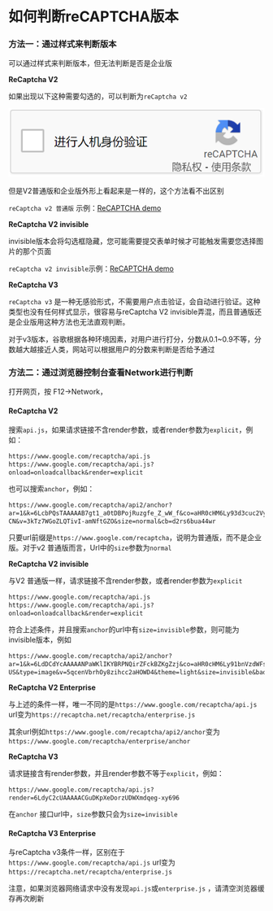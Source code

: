 # 如何判断reCAPTCHA版本



### 方法一：通过样式来判断版本

可以通过样式来判断版本，但无法判断是否是企业版

**ReCaptcha V2**

如果出现以下这种需要勾选的，可以判断为`reCaptcha v2`

![img](imgs/recaptchav2.png)

但是V2普通版和企业版外形上看起来是一样的，这个方法看不出区别

`reCaptcha v2 普通版` 示例：[ReCAPTCHA demo](https://www.google.com/recaptcha/api2/demo)

**ReCaptcha V2 invisible**

invisible版本会将勾选框隐藏，您可能需要提交表单时候才可能触发需要您选择图片的那个页面

`reCaptcha v2 invisible`示例：[ReCAPTCHA demo](https://www.google.com/recaptcha/api2/demo?invisible=true)

**ReCaptcha V3**

`reCaptcha v3` 是一种无感验形式，不需要用户点击验证，会自动进行验证。这种类型也没有任何样式显示，很容易与reCaptcha V2 invisible弄混，而且普通版还是企业版用这种方法也无法直观判断。

对于v3版本，谷歌根据各种环境因素，对用户进行打分，分数从0.1~0.9不等，分数越大越接近人类，网站可以根据用户的分数来判断是否给予通过

### 方法二：通过浏览器控制台查看Network进行判断

打开网页，按 F12->Network，

#### **ReCaptcha V2**

搜索`api.js`，如果请求链接不含render参数，或者render参数为`explicit`，例如：



```
https://www.google.com/recaptcha/api.js https://www.google.com/recaptcha/api.js?onload=onloadcallback&render=explicit
```

也可以搜索`anchor`，例如：

```
https://www.google.com/recaptcha/api2/anchor?ar=1&k=6LcbPQsTAAAAAB7gt1_a0tDBPojRuzgfe_Z_wW_f&co=aHR0cHM6Ly93d3cuc2VycHJvYm90LmNvbTo0NDM.&hl=zh-CN&v=3kTz7WGoZLQTivI-amNftGZO&size=normal&cb=d2rs6bua44wr 
```

只要url前缀是`https://www.google.com/recaptcha`，说明为普通版，而不是企业版。对于v2 普通版而言，Url中的`size`参数为`normal`

 

**ReCaptcha V2 invisible**

与V2 普通版一样，请求链接不含render参数，或者render参数为`explicit`

```
https://www.google.com/recaptcha/api.js https://www.google.com/recaptcha/api.js?onload=onloadcallback&render=explicit
```

符合上述条件，并且搜索`anchor`的url中有`size=invisible`参数，则可能为invisible版本，例如

```
https://www.google.com/recaptcha/api2/anchor?ar=1&k=6LdDCdYcAAAAANPaWKlIKYBRPNQirZFckBZKgZzj&co=aHR0cHM6Ly91bnVzdWFsd2hhbGVzLmNvbTo0NDM.&hl=en-US&type=image&v=5qcenVbrhOy8zihcc2aHOWD4&theme=light&size=invisible&badge=bottomright&cb=sym595bmbzux
```

 

**ReCaptcha V2 Enterprise**

与上述的条件一样，唯一不同的是`https://www.google.com/recaptcha/api.js` url变为`https://recaptcha.net/recaptcha/enterprise.js`

其余url例如`https://www.google.com/recaptcha/api2/anchor`变为`https://www.google.com/recaptcha/enterprise/anchor`

 

 **ReCaptcha V3**

请求链接含有render参数，并且render参数不等于`explicit`，例如：



```
https://www.google.com/recaptcha/api.js?render=6LdyC2cUAAAAACGuDKpXeDorzUDWXmdqeg-xy696
```

在`anchor` 接口url中，`size`参数只会为`size=invisible`

#### **ReCaptcha V3 Enterprise**

与reCaptcha v3条件一样，区别在于`https://www.google.com/recaptcha/api.js` url变为`https://recaptcha.net/recaptcha/enterprise.js`

 

注意，如果浏览器网络请求中没有发现`api.js`或`enterprise.js` ，请清空浏览器缓存再次刷新